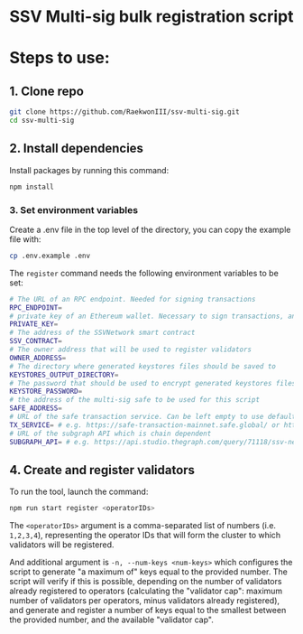 # SSV Multi-sig bulk registration script

# Steps to use:

## 1. Clone repo 

``` bash
git clone https://github.com/RaekwonIII/ssv-multi-sig.git
cd ssv-multi-sig
```
## 2. Install dependencies

Install packages by running this command:

```bash
npm install
```

### 3. Set environment variables

Create a .env file in the top level of the directory, you can copy the example file with:

```bash
cp .env.example .env
```

The `register` command needs the following environment variables to be set:

```sh
# The URL of an RPC endpoint. Needed for signing transactions
RPC_ENDPOINT=
# private key of an Ethereum wallet. Necessary to sign transactions, and it **must** the the wallet of the `owner`.
PRIVATE_KEY=
# The address of the SSVNetwork smart contract
SSV_CONTRACT=
# The owner address that will be used to register validators
OWNER_ADDRESS=
# The directory where generated keystores files should be saved to
KEYSTORES_OUTPUT_DIRECTORY=
# The password that should be used to encrypt generated keystores files
KEYSTORE_PASSWORD=
# the address of the multi-sig safe to be used for this script
SAFE_ADDRESS=
# URL of the safe transaction service. Can be left empty to use default (mainnet)
TX_SERVICE= # e.g. https://safe-transaction-mainnet.safe.global/ or https://transaction-holesky.holesky-safe.protofire.io/
# URL of the subgraph API which is chain dependent 
SUBGRAPH_API= # e.g. https://api.studio.thegraph.com/query/71118/ssv-network-holesky/version/latest/
```

## 4. Create and register validators

To run the tool, launch the command:

```bash
npm run start register <operatorIDs>
```

The `<operatorIDs>` argument is a comma-separated list of numbers (i.e. `1,2,3,4`), representing the operator IDs that will form the cluster to which validators will be registered.

And additional argument is `-n, --num-keys <num-keys>` which configures the script to generate "a maximum of" keys equal to the provided number. The script will verify if this is possible, depending on the number of validators already registered to operators (calculating the "validator cap": maximum number of validators per operators, minus validators already registered), and generate and register a number of keys equal to the smallest between the provided number, and the available "validator cap".
